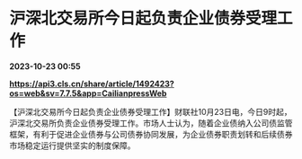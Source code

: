 # 沪深北交易所今日起负责企业债券受理工作

**2023-10-23 00:55**

**https://api3.cls.cn/share/article/1492423?os=web&sv=7.7.5&app=CailianpressWeb**

【沪深北交易所今日起负责企业债券受理工作】财联社10月23日电，今日9时起，沪深北交易所负责企业债券受理工作。市场人士认为，随着企业债纳入公司债监管框架，有利于促进企业债券与公司债券协同发展，为企业债券职责划转和后续债券市场稳定运行提供坚实的制度保障。